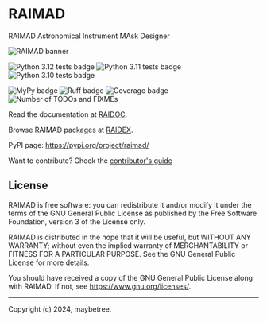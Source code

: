 # RAIMAD

RAIMAD Astronomical Instrument MAsk Designer

![RAIMAD banner](img/raimad-banner.png)

![Python 3.12 tests badge](https://raw.githubusercontent.com/gist/maybeetree/767d80027892395f1cc61e4829810985/raw/tests312.svg)
![Python 3.11 tests badge](https://raw.githubusercontent.com/gist/maybeetree/767d80027892395f1cc61e4829810985/raw/tests311.svg)
![Python 3.10 tests badge](https://raw.githubusercontent.com/gist/maybeetree/767d80027892395f1cc61e4829810985/raw/tests310.svg)

![MyPy badge](https://raw.githubusercontent.com/gist/maybeetree/767d80027892395f1cc61e4829810985/raw/mypy.svg)
![Ruff badge](https://raw.githubusercontent.com/gist/maybeetree/767d80027892395f1cc61e4829810985/raw/ruff.svg)
![Coverage badge](https://raw.githubusercontent.com/gist/maybeetree/767d80027892395f1cc61e4829810985/raw/coverage.svg)
![Number of TODOs and FIXMEs](https://raw.githubusercontent.com/gist/maybeetree/767d80027892395f1cc61e4829810985/raw/todo.svg)

Read the documentation at [RAIDOC](https://tifuun.github.io/raidoc/).

Browse RAIMAD packages at [RAIDEX](https://tifuun.github.io/raidex/).

PyPI page: <https://pypi.org/project/raimad/>

Want to contribute? Check the [contributor's guide](https://tifuun.github.io/raidoc/pages/contributor-guide.html)

## License

RAIMAD is free software: you can redistribute it and/or modify it under
the terms of the GNU General Public License as published by the Free Software
Foundation, version 3 of the License only.

RAIMAD is distributed in the hope that it will be useful, but WITHOUT ANY
WARRANTY; without even the implied warranty of MERCHANTABILITY or FITNESS FOR A
PARTICULAR PURPOSE. See the GNU General Public License for more details.

You should have received a copy of the GNU General Public License along with
RAIMAD. If not, see <https://www.gnu.org/licenses/>. 

---

Copyright (c) 2024, maybetree.

